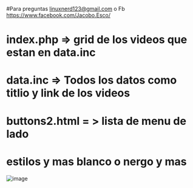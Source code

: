 #Para preguntas  linuxnerd123@gmail.com o Fb  https://www.facebook.com/Jacobo.Esco/

# index.php =>  grid  de los  videos  que estan  en data.inc 
# data.inc =>  Todos los datos  como titlio  y  link  de los  videos 
# buttons2.html = > lista  de menu de lado  
# estilos y  mas  blanco o  nergo y mas 
![image](https://user-images.githubusercontent.com/30159017/117082707-cb248580-acf7-11eb-9cbd-f990fb907996.png)

